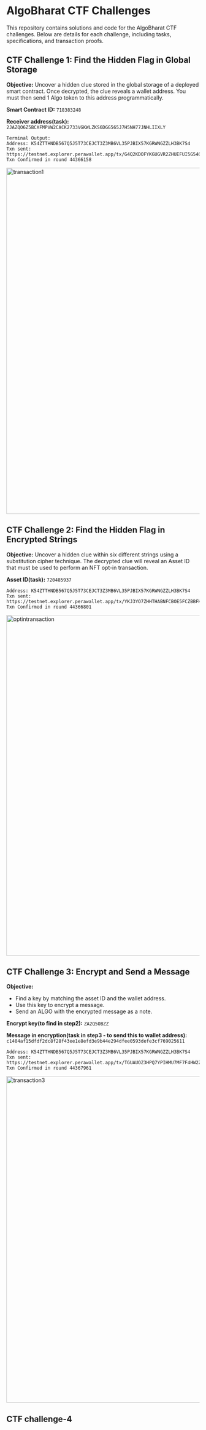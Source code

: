 # AlgoBharat CTF Challenges

This repository contains solutions and code for the AlgoBharat CTF challenges. Below are details for each challenge, including tasks, specifications, and transaction proofs.

## CTF Challenge 1: Find the Hidden Flag in Global Storage

**Objective:**
Uncover a hidden clue stored in the global storage of a deployed smart contract. Once decrypted, the clue reveals a wallet address. You must then send 1 Algo token to this address programmatically.

**Smart Contract ID:**
```718383248```

**Receiver address(task):** ```2JAZQO6Z5BCXFMPVW2CACK2733VGKWLZKS6DGG565J7H5NH77JNHLIIXLY```
```
Terminal Output:
Address: K54ZTTHNDB567Q5J5T73CEJCT3Z3MB6VL35PJBIX57KGRWNGZZLH3BK7S4
Txn sent: https://testnet.explorer.perawallet.app/tx/G4Q2KDOFYKGUGVR2ZHUEFUI5G54GN643YH7PYORKNVVG37RDEDBQ
Txn Confirmed in round 44366158
```
<img width="901" alt="transaction1" src="https://github.com/user-attachments/assets/99acc45f-bd9a-451a-acc5-e0092712de12">

## CTF Challenge 2: Find the Hidden Flag in Encrypted Strings

**Objective:**
Uncover a hidden clue within six different strings using a substitution cipher technique. The decrypted clue will reveal an Asset ID that must be used to perform an NFT opt-in transaction.

**Asset ID(task):** ```720485937```
```
Address: K54ZTTHNDB567Q5J5T73CEJCT3Z3MB6VL35PJBIX57KGRWNGZZLH3BK7S4
Txn sent: https://testnet.explorer.perawallet.app/tx/YKJ3YO7ZHHTHABNFCBOE5FCZBBFHSQJNLMNH6SPC3HOVHZXQWQVQ
Txn Confirmed in round 44366801
```
<img width="887" alt="optintransaction" src="https://github.com/user-attachments/assets/100bb692-299b-499b-aed8-245a47055267">

## CTF Challenge 3: Encrypt and Send a Message

**Objective:**
- Find a key by matching the asset ID and the wallet address.
- Use this key to encrypt a message.
- Send an ALGO with the encrypted message as a note.

**Encrypt key(to find in step2):** ```ZA2Q5OBZZ```

**Message in encryption(task in step3 - to send this to wallet address):** ```c1404af15dfdf2dc8f28f43ee1e8efd3e9b44e294dfee0593defe3cf769025611```
```
Address: K54ZTTHNDB567Q5J5T73CEJCT3Z3MB6VL35PJBIX57KGRWNGZZLH3BK7S4
Txn sent: https://testnet.explorer.perawallet.app/tx/TGUAUOZ3HPQ7YPIHMU7MF7F4HW2ZQH4BZO3GGONY32YTXNBGU3VA
Txn Confirmed in round 44367961
```

<img width="850" alt="transaction3" src="https://github.com/user-attachments/assets/f1f37207-e3f8-41ed-bdf0-79c2d59bacda">


## CTF challenge-4




